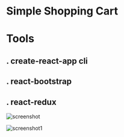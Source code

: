 # Simple Shopping Cart

# Tools

## . create-react-app cli

## . react-bootstrap

## . react-redux

![screenshot](https://user-images.githubusercontent.com/48160897/70867514-9420c900-1f76-11ea-8de7-fb616546bb19.png)



![screenshot1](https://user-images.githubusercontent.com/48160897/70867521-9be06d80-1f76-11ea-888c-08dbb6518e85.png)
